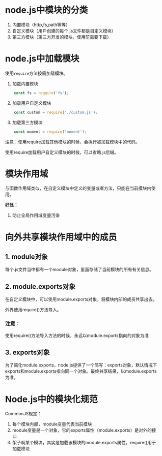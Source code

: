 # node.js中模块的分类

1. 内置模块（http,fs,path等等）
2. 自定义模块（用户创建的每个.js文件都是自定义模块）
3. 第三方模块（第三方开发的模块，使用前需要下载）

# node.js中加载模块

使用`require`方法按需加载模块。

1. 加载内置模块
``` node.js
	const fs = require('fs');
```
2. 加载用户自定义模块
``` node.js
	const custom = require('./custom.js');
```
3. 加载第三方模块
``` node.js
	const moment = require('moment');
```

注意：使用require加载其他模块的时候，会执行被加载模块中的代码。

使用require加载用户自定义模块的时候，可以省略.js后缀。

# 模块作用域
与函数作用域类似，在自定义模块中定义的变量或者方法，只能在当前模块内使用。

**好处：**

1. 防止全局作用域变量污染 

# 向外共享模块作用域中的成员

## 1. module对象

每个.js文件当中都有一个module对象，里面存储了当前模块的所有有关信息。

## 2. module.exports对象

在自定义模块中，可以使用module.exports对象，将模块内部的成员共享出去。

外界使用require()方法导入。

### 注意：

使用require()方法导入方法的时候，永远以module.exports指向的对象为准

## 3. exports对象

为了简化module.exports，node.js提供了一个简写：exports对象，默认情况下exports和module.exports指向同一个对象。最终共享结果，以module.exports为准。



# Node.js中的模块化规范

CommonJS规定：

1. 每个模块内部，module变量代表当前模块
2. module变量是一个对象，它的exports属性（module.exports）是对外的接口
3. 架子啊某个模块，其实是加载该模块的module.exports属性，require()用于加载模块